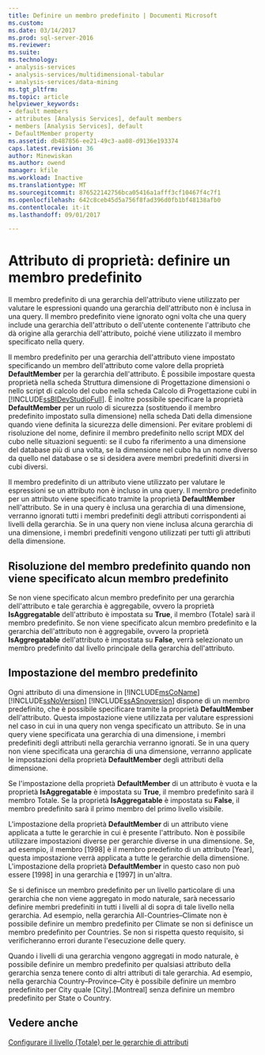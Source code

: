```yaml
---
title: Definire un membro predefinito | Documenti Microsoft
ms.custom: 
ms.date: 03/14/2017
ms.prod: sql-server-2016
ms.reviewer: 
ms.suite: 
ms.technology:
- analysis-services
- analysis-services/multidimensional-tabular
- analysis-services/data-mining
ms.tgt_pltfrm: 
ms.topic: article
helpviewer_keywords:
- default members
- attributes [Analysis Services], default members
- members [Analysis Services], default
- DefaultMember property
ms.assetid: db487856-ee21-49c3-aa08-d9136e193374
caps.latest.revision: 36
author: Minewiskan
ms.author: owend
manager: kfile
ms.workload: Inactive
ms.translationtype: MT
ms.sourcegitcommit: 876522142756bca05416a1afff3cf10467f4c7f1
ms.openlocfilehash: 642c8ceb45d5a756f8fad396d0fb1bf48138afb0
ms.contentlocale: it-it
ms.lasthandoff: 09/01/2017

---
```

# <a name="attribute-properties---define-a-default-member"></a>Attributo di proprietà: definire un membro predefinito
  Il membro predefinito di una gerarchia dell'attributo viene utilizzato per valutare le espressioni quando una gerarchia dell'attributo non è inclusa in una query. Il membro predefinito viene ignorato ogni volta che una query include una gerarchia dell'attributo o dell'utente contenente l'attributo che dà origine alla gerarchia dell'attributo, poiché viene utilizzato il membro specificato nella query.  
  
 Il membro predefinito per una gerarchia dell'attributo viene impostato specificando un membro dell'attributo come valore della proprietà **DefaultMember** per la gerarchia dell'attributo. È possibile impostare questa proprietà nella scheda Struttura dimensione di Progettazione dimensioni o nello script di calcolo del cubo nella scheda Calcolo di Progettazione cubi in [!INCLUDE[ssBIDevStudioFull](../../includes/ssbidevstudiofull-md.md)]. È inoltre possibile specificare la proprietà **DefaultMember** per un ruolo di sicurezza (sostituendo il membro predefinito impostato sulla dimensione) nella scheda Dati della dimensione quando viene definita la sicurezza delle dimensioni. Per evitare problemi di risoluzione del nome, definire il membro predefinito nello script MDX del cubo nelle situazioni seguenti: se il cubo fa riferimento a una dimensione del database più di una volta, se la dimensione nel cubo ha un nome diverso da quello nel database o se si desidera avere membri predefiniti diversi in cubi diversi.  
  
 Il membro predefinito di un attributo viene utilizzato per valutare le espressioni se un attributo non è incluso in una query. Il membro predefinito per un attributo viene specificato tramite la proprietà **DefaultMember** nell'attributo. Se in una query è inclusa una gerarchia di una dimensione, verranno ignorati tutti i membri predefiniti degli attributi corrispondenti ai livelli della gerarchia. Se in una query non viene inclusa alcuna gerarchia di una dimensione, i membri predefiniti vengono utilizzati per tutti gli attributi della dimensione.  
  
## <a name="resolving-the-default-member-when-no-default-member-is-specified"></a>Risoluzione del membro predefinito quando non viene specificato alcun membro predefinito  
 Se non viene specificato alcun membro predefinito per una gerarchia dell'attributo e tale gerarchia è aggregabile, ovvero la proprietà **IsAggregatable** dell'attributo è impostata su **True**, il membro (Totale) sarà il membro predefinito. Se non viene specificato alcun membro predefinito e la gerarchia dell'attributo non è aggregabile, ovvero la proprietà **IsAggregatable** dell'attributo è impostata su **False**, verrà selezionato un membro predefinito dal livello principale della gerarchia dell'attributo.  
  
## <a name="specifying-the-default-member"></a>Impostazione del membro predefinito  
 Ogni attributo di una dimensione in [!INCLUDE[msCoName](../../includes/msconame-md.md)] [!INCLUDE[ssNoVersion](../../includes/ssnoversion-md.md)] [!INCLUDE[ssASnoversion](../../includes/ssasnoversion-md.md)] dispone di un membro predefinito, che è possibile specificare tramite la proprietà **DefaultMember** dell'attributo. Questa impostazione viene utilizzata per valutare espressioni nel caso in cui in una query non venga specificato un attributo. Se in una query viene specificata una gerarchia di una dimensione, i membri predefiniti degli attributi nella gerarchia verranno ignorati. Se in una query non viene specificata una gerarchia di una dimensione, verranno applicate le impostazioni della proprietà **DefaultMember** degli attributi della dimensione.  
  
 Se l'impostazione della proprietà **DefaultMember** di un attributo è vuota e la proprietà **IsAggregatable** è impostata su **True**, il membro predefinito sarà il membro Totale. Se la proprietà **IsAggregatable** è impostata su **False**, il membro predefinito sarà il primo membro del primo livello visibile.  
  
 L'impostazione della proprietà **DefaultMember** di un attributo viene applicata a tutte le gerarchie in cui è presente l'attributo. Non è possibile utilizzare impostazioni diverse per gerarchie diverse in una dimensione. Se, ad esempio, il membro [1998] è il membro predefinito di un attributo [Year], questa impostazione verrà applicata a tutte le gerarchie della dimensione. L'impostazione della proprietà **DefaultMember** in questo caso non può essere [1998] in una gerarchia e [1997] in un'altra.  
  
 Se si definisce un membro predefinito per un livello particolare di una gerarchia che non viene aggregato in modo naturale, sarà necessario definire membri predefiniti in tutti i livelli al di sopra di tale livello nella gerarchia. Ad esempio, nella gerarchia All-Countries–Climate non è possibile definire un membro predefinito per Climate se non si definisce un membro predefinito per Countries. Se non si rispetta questo requisito, si verificheranno errori durante l'esecuzione delle query.  
  
 Quando i livelli di una gerarchia vengono aggregati in modo naturale, è possibile definire un membro predefinito per qualsiasi attributo della gerarchia senza tenere conto di altri attributi di tale gerarchia. Ad esempio, nella gerarchia Country–Province–City è possibile definire un membro predefinito per City quale [City].[Montreal] senza definire un membro predefinito per State o Country.  
  
## <a name="see-also"></a>Vedere anche  
 [Configurare il livello &#40;Totale&#41; per le gerarchie di attributi](../../analysis-services/multidimensional-models/database-dimensions-configure-the-all-level-for-attribute-hierarchies.md)  
  
  


